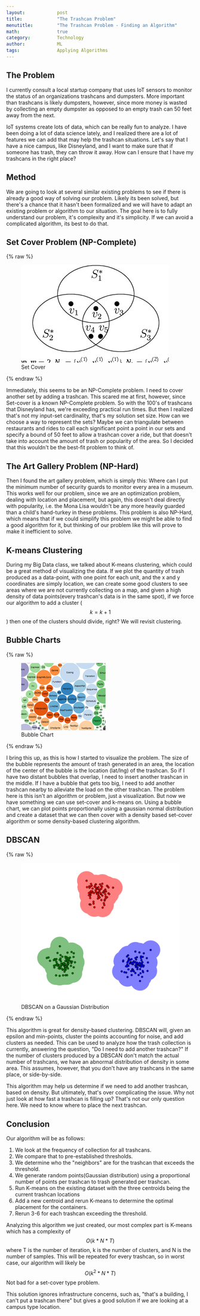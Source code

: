 ```yaml
---
layout:            post
title:             "The Trashcan Problem"
menutitle:         "The Trashcan Problem - Finding an Algorithm"
math:              true
category:          Technology
author:            ML
tags:              Applying Algorithms
---
```


## The Problem

I currently consult a local startup company that uses IoT sensors to
monitor the status of an organizations trashcans and dumpsters. More
important than trashcans is likely dumpsters, however, since more money
is wasted by collecting an empty dumpster as opposed to an empty trash can
50 feet away from the next.

IoT systems create lots of data, which can be really fun to analyze. I
have been doing a lot of data science lately, and I realized there are a
lot of features we can add that may help the trashcan situations. Let's say
that I have a nice campus, like Disneyland, and I want to make sure that
if someone has trash, they can throw it away. How can I ensure that I have
my trashcans in the right place?

## Method

We are going to look at several similar existing problems to see if there
is already a good way of solving our problem. Likely its been solved, but
there's a chance that it hasn't been formalized and we will have to adapt
an existing problem or algorithm to our situation. The goal here is to
fully understand our problem, it's complexity and it's simplicity. If we
can avoid a complicated algorithm, its best to do that.

## Set Cover Problem (NP-Complete)

{% raw %}
<aside>
   <figure class="right">
      <img src="/media/img/SetCover.png#right" />
      <figcaption>Set Cover</figcaption>
   </figure>
</aside>
{% endraw %}

Immediately, this seems to be an NP-Complete problem. I need to cover
another set by adding a trashcan. This scared me at first, however, since
Set-cover is a known NP-Complete problem. So with the 100's of trashcans
that Disneyland has, we're exceeding practical run times. But then I
realized that's not my input-set cardinality, that's my solution set size.
How can we choose a way to represent the sets? Maybe we can triangulate
between restaurants and rides to call each significant point a point in
our sets and specify a bound of 50 feet to allow a trashcan cover a ride,
but that doesn't take into account the amount of trash or popularity of
the area. So I decided that this wouldn't be the best-fit problem to think
of.

## The Art Gallery Problem (NP-Hard)

Then I found the art gallery problem, which is simply this: Where
can I put the minimum number of security guards to monitor every area in
a museum. This works well for our problem, since we are an optimization
problem, dealing with location and placement, but again, this doesn't deal
directly with popularity, i.e. the Mona Lisa wouldn't be any more heavily
guarded than a child's hand-turkey in these problems. This problem is also
NP-Hard, which means that if we could simplify this problem we might be
able to find a good algorithm for it, but thinking of our problem like this
will prove to make it inefficient to solve.

## K-means Clustering

During my Big Data class, we talked about K-means clustering, which could
be a great method of visualizing the data. If we plot the quantity of trash
produced as a data-point, with one point for each unit, and the x and y
coordinates are simply location, we can create some good clusters to see
areas where we are not currently collecting on a map, and given a high
density of data points(every trashcan's data is in the same spot), if we
force our algorithm to add a cluster ($$k = k + 1$$) then one of the
clusters should divide, right? We will revisit clustering.

## Bubble Charts

{% raw %}
<aside>
   <figure class="left">
      <img src="/media/img/BubblePlot.png#left" />
      <figcaption>Bubble Chart</figcaption>
   </figure>
</aside>
{% endraw %}

I bring this up, as this is how I started to visualize the problem. The
size of the bubble represents the amount of trash generated in an area,
the location of the center of the bubble is the location (lat/lng) of the
trashcan. So if I have two distant bubbles that overlap, I need to insert
another trashcan in the middle. If I have a bubble that gets too big, I
need to add another trashcan nearby to alleviate the load on the other
trashcan. The problem here is this isn't an algorithm or problem, just a
visualization. But now we have something we can use set-cover and k-means
on. Using a bubble chart, we can plot points proportionally using a
gaussian normal distribution and create a dataset that we can then cover
with a density based set-cover algorithm or some density-based clustering
algorithm.

## DBSCAN

{% raw %}
<aside>
   <figure class="right">
      <img src="/media/img/Gaussian.png#right" />
      <figcaption>DBSCAN on a Gaussian Distribution</figcaption>
   </figure>
</aside>
{% endraw %}

This algorithm is great for density-based clustering. DBSCAN will, given
an epsilon and min-points, cluster the points accounting for noise, and
add clusters as needed. This can be used to analyze how the trash
collection is currently, answering the question, "Do I need to add another
trashcan?" If the number of clusters produced by a DBSCAN don't match the
actual number of trashcans, we have an abnormal distribution of density in
some area. This assumes, however, that you don't have any trashcans in the
same place, or side-by-side.

This algorithm may help us determine if we need to add another trashcan,
based on density. But ultimately, that's over complicating the issue. Why
not just look at how fast a trashcan is filling up? That's not our only
question here. We need to know where to place the next trashcan.

## Conclusion

Our algorithm will be as follows:

1. We look at the frequency of collection for all trashcans.
2. We compare that to pre-established thresholds.
3. We determine who the "neighbors" are for the trashcan that exceeds the threshold.
4. We generate random points(Gaussian distribution) using a proportional number of points per trashcan to trash generated per trashcan.
5. Run K-means on the existing dataset with the three centroids being the current trashcan locations
6. Add a new centroid and rerun K-means to determine the optimal placement for the containers.
7. Rerun 3-6 for each trashcan exceeding the threshold.

Analyzing this algorithm we just created, our most complex part is K-means
which has a complexity of $$O(k*N*T)$$ where T is the number of iteration, k is the number of clusters, and N is the number of samples. This will be repeated for every trashcan, so in worst case, our algorithm will likely be $$O(k^2*N*T)$$ Not bad for a set-cover type problem.

This solution ignores infrastructure concerns, such as, "that's a building,
I can't put a trashcan there" but gives a good solution if we are looking
at a campus type location.